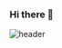 ### Hi there 👋
![header](https://capsule-render.vercel.app/api?type=Waving&color=gradient&height=220&section=header&text=This%20is%20NuRi&fontSize=80)


<!--
**Kopite93/Kopite93** is a ✨ _special_ ✨ repository because its `README.md` (this file) appears on your GitHub profile.

Here are some ideas to get you started:

- 🔭 I’m currently working on ...
- 🌱 I’m currently learning ...
- 👯 I’m looking to collaborate on ...
- 🤔 I’m looking for help with ...
- 💬 Ask me about ...
- 📫 How to reach me: ...
- 😄 Pronouns: ...
- ⚡ Fun fact: ...
-->

